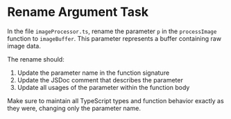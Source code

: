 # Rename Argument Task

In the file `imageProcessor.ts`, rename the parameter `p` in the `processImage` function to `imageBuffer`. This parameter represents a buffer containing raw image data.

The rename should:
1. Update the parameter name in the function signature
2. Update the JSDoc comment that describes the parameter
3. Update all usages of the parameter within the function body

Make sure to maintain all TypeScript types and function behavior exactly as they were, changing only the parameter name.